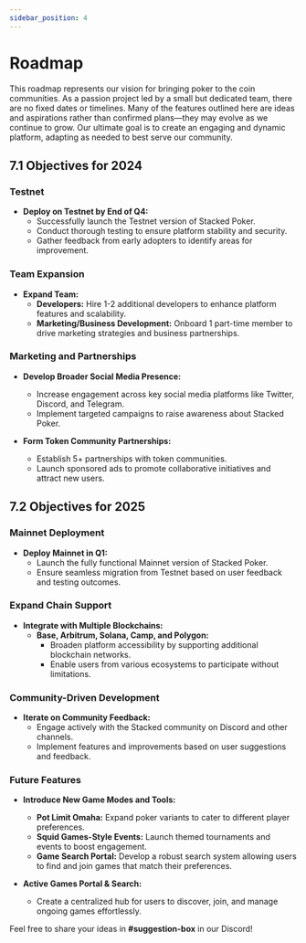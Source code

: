 ```yaml
---
sidebar_position: 4
---
```


# Roadmap

This roadmap represents our vision for bringing poker to the coin communities. As a passion project led by a small but dedicated team, there are no fixed dates or timelines. Many of the features outlined here are ideas and aspirations rather than confirmed plans—they may evolve as we continue to grow. Our ultimate goal is to create an engaging and dynamic platform, adapting as needed to best serve our community.

## 7.1 Objectives for 2024

### Testnet

- **Deploy on Testnet by End of Q4:**
  - Successfully launch the Testnet version of Stacked Poker.
  - Conduct thorough testing to ensure platform stability and security.
  - Gather feedback from early adopters to identify areas for improvement.

### Team Expansion

- **Expand Team:**
  - **Developers:** Hire 1-2 additional developers to enhance platform features and scalability.
  - **Marketing/Business Development:** Onboard 1 part-time member to drive marketing strategies and business partnerships.

### Marketing and Partnerships

- **Develop Broader Social Media Presence:**
  - Increase engagement across key social media platforms like Twitter, Discord, and Telegram.
  - Implement targeted campaigns to raise awareness about Stacked Poker.

- **Form Token Community Partnerships:**
  - Establish 5+ partnerships with token communities.
  - Launch sponsored ads to promote collaborative initiatives and attract new users.

## 7.2 Objectives for 2025

### Mainnet Deployment

- **Deploy Mainnet in Q1:**
  - Launch the fully functional Mainnet version of Stacked Poker.
  - Ensure seamless migration from Testnet based on user feedback and testing outcomes.

### Expand Chain Support

- **Integrate with Multiple Blockchains:**
  - **Base, Arbitrum, Solana, Camp, and Polygon:**
    - Broaden platform accessibility by supporting additional blockchain networks.
    - Enable users from various ecosystems to participate without limitations.

### Community-Driven Development

- **Iterate on Community Feedback:**
  - Engage actively with the Stacked community on Discord and other channels.
  - Implement features and improvements based on user suggestions and feedback.

### Future Features

- **Introduce New Game Modes and Tools:**
  - **Pot Limit Omaha:** Expand poker variants to cater to different player preferences.
  - **Squid Games-Style Events:** Launch themed tournaments and events to boost engagement.
  - **Game Search Portal:** Develop a robust search system allowing users to find and join games that match their preferences.

- **Active Games Portal & Search:**
  - Create a centralized hub for users to discover, join, and manage ongoing games effortlessly.

Feel free to share your ideas in **#suggestion-box** in our Discord!
